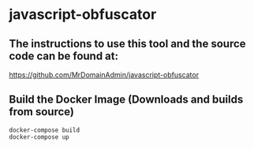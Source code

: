 # javascript-obfuscator


## The instructions to use this tool and the source code can be found at:

https://github.com/MrDomainAdmin/javascript-obfuscator


## Build the Docker Image (Downloads and builds from source)

```
docker-compose build
docker-compose up
```
